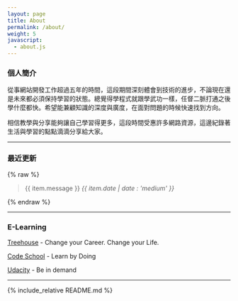 ```yaml
---
layout: page
title: About
permalink: /about/
weight: 5
javascript:
  - about.js
---
```


### 個人簡介

從事網站開發工作超過五年的時間，這段期間深刻體會到技術的進步，不論現在還是未來都必須保持學習的狀態。總覺得學程式就跟學武功一樣，任督二脈打通之後學什麼都快。希望能兼顧知識的深度與廣度，在面對問題的時候快速找到方向。

相信教學與分享能夠讓自己學習得更多，這段時間受惠許多網路資源，這邊紀錄著生活與學習的點點滴滴分享給大家。

-----

### 最近更新

{% raw %}
<div ng-controller="GitHubController">
  <blockquote ng-repeat="item in commits">
    {{ item.message }}
    <cite>{{ item.date | date : 'medium' }}</cite>
  </blockquote>
</div>
{% endraw %}

-----

### E-Learning

[Treehouse](https://teamtreehouse.com/tlkuo) - Change your Career. Change your Life.

[Code School](https://www.codeschool.com/users/1969044) - Learn by Doing

[Udacity](https://www.udacity.com/) - Be in demand

-----

{% include_relative README.md %}
